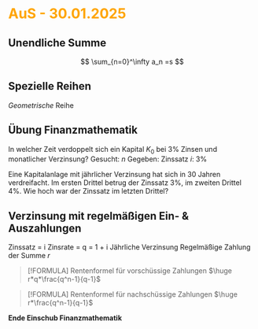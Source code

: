 # <font color = "orange">AuS - 30.01.2025</font>
## Unendliche Summe
$$
\sum_{n=0}^\infty a_n =s
$$
## Spezielle Reihen
*Geometrische* Reihe

## Übung Finanzmathematik
In welcher Zeit verdoppelt sich ein Kapital $K_0$ bei 3% Zinsen und monatlicher Verzinsung?
Gesucht: $n$
Gegeben: 
Zinssatz $i$: 3%

Eine Kapitalanlage mit jährlicher Verzinsung hat sich in 30 Jahren verdreifacht.
Im ersten Drittel betrug der Zinssatz 3%, im zweiten Drittel 4%. 
Wie hoch war der Zinssatz im letzten Drittel?


## Verzinsung mit regelmäßigen Ein- & Auszahlungen
Zinssatz = i
Zinsrate = q = 1 + i
Jährliche Verzinsung
Regelmäßige Zahlung der Summe $r$

>[!FORMULA]  Rentenformel für vorschüssige Zahlungen
>$\huge r*q*\frac{q^n-1}{q-1}$

>[!FORMULA] Rentenformel für nachschüssige Zahlungen
>$\huge r*\frac{q^n-1}{q-1}$

**Ende Einschub Finanzmathematik**
